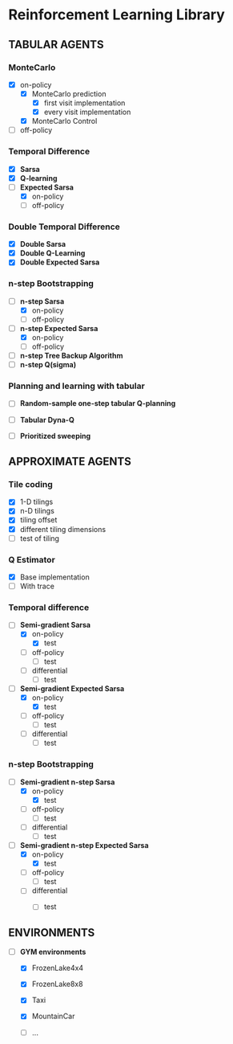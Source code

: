 # Reinforcement Learning Library

## TABULAR AGENTS

### MonteCarlo

* [x] on-policy
    * [x] MonteCarlo prediction
        * [x] first visit implementation
        * [x] every visit implementation
    * [x] MonteCarlo Control
* [ ] off-policy

### Temporal Difference

* [x] **Sarsa**
* [x] **Q-learning**
* [ ] **Expected Sarsa**
    * [x] on-policy
    * [ ] off-policy

### Double Temporal Difference

* [x] **Double Sarsa**
* [x] **Double Q-Learning**
* [x] **Double Expected Sarsa**

### n-step Bootstrapping

* [ ] **n-step Sarsa**
    * [x] on-policy
    * [ ] off-policy
* [ ] **n-step Expected Sarsa**
    * [x] on-policy
    * [ ] off-policy
* [ ] **n-step Tree Backup Algorithm**
* [ ] **n-step Q(sigma)**

### Planning and learning with tabular

* [ ] **Random-sample one-step tabular Q-planning**
* [ ] **Tabular Dyna-Q**
* [ ] **Prioritized sweeping**



## APPROXIMATE AGENTS

### Tile coding
* [x] 1-D tilings
* [x] n-D tilings
* [x] tiling offset
* [x] different tiling dimensions
* [ ] test of tiling

### Q Estimator
* [x] Base implementation
* [ ] With trace

### Temporal difference
* [ ] **Semi-gradient Sarsa**
    * [x] on-policy 
        * [x] test
    * [ ] off-policy
        * [ ] test
    * [ ] differential
        * [ ] test    

* [ ] **Semi-gradient Expected Sarsa**
    * [x] on-policy
        * [x] test
    * [ ] off-policy
        * [ ] test
    * [ ] differential
        * [ ] test

### n-step Bootstrapping
* [ ] **Semi-gradient n-step Sarsa**
    * [x] on-policy
        * [x] test
    * [ ] off-policy
        * [ ] test
    * [ ] differential
        * [ ] test

* [ ] **Semi-gradient n-step Expected Sarsa**
    * [x] on-policy
        * [x] test
    * [ ] off-policy
        * [ ] test
    * [ ] differential
        * [ ] test

    
## ENVIRONMENTS

* [ ] **GYM environments**
    * [x] FrozenLake4x4
    * [x] FrozenLake8x8
    * [x] Taxi
    * [x] MountainCar
    * [ ] ...

